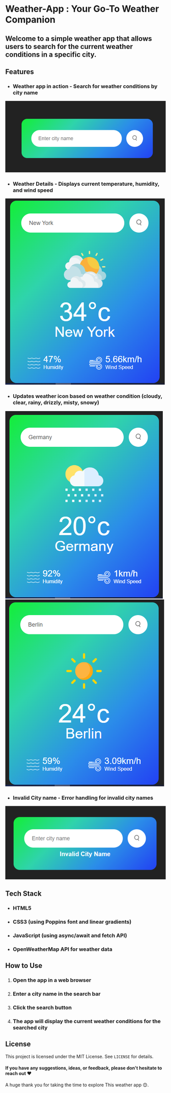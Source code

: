 # Weather-App : Your Go-To Weather Companion
## Welcome to a simple weather app that allows users to search for the current weather conditions in a specific city.


## Features
* ### Weather app in action - Search for weather conditions by city name
<img src="./Screenshots/weather-app.png"> </img>
* ### Weather Details - Displays current temperature, humidity, and wind speed
<img src="./Screenshots/weather-details.png"> </img>
* ### Updates weather icon based on weather condition (cloudy, clear, rainy, drizzly, misty, snowy)
<img src="./Screenshots/rain.png"> </img>
<img src="./Screenshots/clear-sky.png"> </img>
* ### Invalid City name - Error handling for invalid city names
<img src="./Screenshots/Invalid-city-name.png"> </img>


## Tech Stack
* ### HTML5
* ### CSS3 (using Poppins font and linear gradients)
* ### JavaScript (using async/await and fetch API)
* ### OpenWeatherMap API for weather data

## How to Use
1. ### Open the app in a web browser
2. ### Enter a city name in the search bar
3. ### Click the search button
4. ### The app will display the current weather conditions for the searched city

## License

This project is licensed under the MIT License. See `LICENSE` for details.

#### If you have any suggestions, ideas, or feedback, please don't hesitate to reach out ❤️
A huge thank you for taking the time to explore This weather app 😊.
